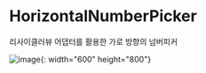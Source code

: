 # HorizontalNumberPicker
리사이클러뷰 어댑터를 활용한 가로 방향의 넘버피커


![image](https://user-images.githubusercontent.com/49463513/151470655-73e36013-ef8c-4332-8293-0f730c50522f.png){: width="600" height="800"}
